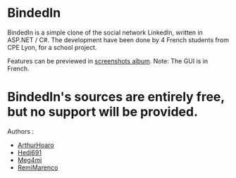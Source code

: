 BindedIn
========

BindedIn is a simple clone of the social network LinkedIn, written in ASP.NET / C#.
The development have been done by 4 French students from CPE Lyon, for a school project.

Features can be previewed in [screenshots album](http://imgur.com/a/r3YOE).
Note: The GUI is in French.

BindedIn's sources are entirely free, but no support will be provided. 
========

Authors :
- [ArthurHoaro](https://github.com/ArthurHoaro)
- [Hedi691](https://github.com/hedi691)
- [Meg4mi](https://github.com/Meg4mi)
- [RemiMarenco](https://github.com/remimarenco)
